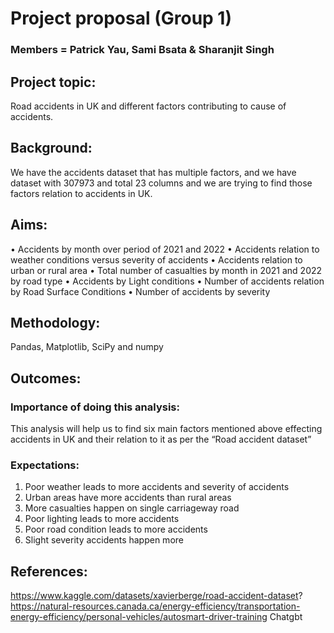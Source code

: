 # Project proposal (Group 1) #
### Members = Patrick Yau, Sami Bsata & Sharanjit Singh ###

## Project topic:
Road accidents in UK and different factors contributing to cause of accidents.

## Background: 
We have the accidents dataset that has multiple factors, and we have dataset with 307973 and total 23 columns and we are trying to find those factors relation to accidents in UK.

## Aims: 
•	Accidents by month over period of 2021 and 2022
•	Accidents relation to weather conditions versus severity of accidents
•	Accidents relation to urban or rural area
•	Total number of casualties by month in 2021 and 2022 by road type
•	Accidents by Light conditions
•	Number of accidents relation by Road Surface Conditions
•	Number of accidents by severity

## Methodology:
Pandas, Matplotlib, SciPy and numpy

## Outcomes:
### Importance of doing this analysis: 
This analysis will help us to find six main factors mentioned above effecting accidents in UK and their relation to it as per the “Road accident dataset”
### Expectations:
1.	Poor weather leads to more accidents and severity of accidents
2.	Urban areas have more accidents than rural areas
3.	More casualties happen on single carriageway road
4.	Poor lighting leads to more accidents
5.	Poor road condition leads to more accidents
6.	Slight severity accidents happen more

## References:
https://www.kaggle.com/datasets/xavierberge/road-accident-dataset?
https://natural-resources.canada.ca/energy-efficiency/transportation-energy-efficiency/personal-vehicles/autosmart-driver-training
Chatgbt




